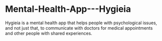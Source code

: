 # Mental-Health-App---Hygieia
Hygieia is a mental health app that helps people with psychological issues, and not just that, to communicate with doctors for medical appointments and other people with shared experiences.
